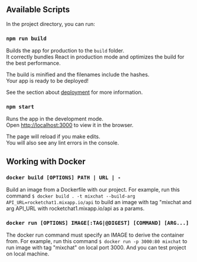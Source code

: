 ## Available Scripts

In the project directory, you can run:

### `npm run build`

Builds the app for production to the `build` folder.<br>
It correctly bundles React in production mode and optimizes the build for the best performance.

The build is minified and the filenames include the hashes.<br>
Your app is ready to be deployed!

See the section about [deployment](https://facebook.github.io/create-react-app/docs/deployment) for more information.

### `npm start`

Runs the app in the development mode.<br>
Open [http://localhost:3000](http://localhost:3000) to view it in the browser.

The page will reload if you make edits.<br>
You will also see any lint errors in the console.


## Working with Docker

### `docker build [OPTIONS] PATH | URL | -`

Build an image from a Dockerfile with our project. For example, run this command `$ docker build . -t mixchat --build-arg API_URL=rocketchat1.mixapp.io/api` to build an image with tag "mixchat and arg API_URL with rocketchat1.mixapp.io/api as a params.


### `docker run [OPTIONS] IMAGE[:TAG|@DIGEST] [COMMAND] [ARG...]`

The docker run command must specify an IMAGE to derive the container from. For example, run this command `$ docker run -p 3000:80 mixchat` to run image with tag "mixchat" on local port 3000. And you can test project on local machine.
